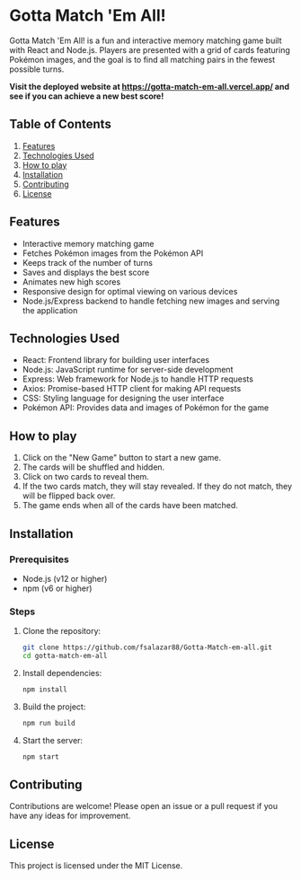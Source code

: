 # Gotta Match 'Em All!

Gotta Match 'Em All! is a fun and interactive memory matching game built with React and Node.js. Players are presented with a grid of cards featuring Pokémon images, and the goal is to find all matching pairs in the fewest possible turns.

**Visit the deployed website at https://gotta-match-em-all.vercel.app/ and see if you can achieve a new best score!**

## Table of Contents

1. [Features](#features)
2. [Technologies Used](#technologies-used)
3. [How to play](#how-to-play)
4. [Installation](#installation)
5. [Contributing](#contributing)
6. [License](#license)

## Features

- Interactive memory matching game
- Fetches Pokémon images from the Pokémon API
- Keeps track of the number of turns
- Saves and displays the best score
- Animates new high scores
- Responsive design for optimal viewing on various devices
- Node.js/Express backend to handle fetching new images and serving the application

## Technologies Used

- React: Frontend library for building user interfaces
- Node.js: JavaScript runtime for server-side development
- Express: Web framework for Node.js to handle HTTP requests
- Axios: Promise-based HTTP client for making API requests
- CSS: Styling language for designing the user interface
- Pokémon API: Provides data and images of Pokémon for the game

## How to play

1. Click on the "New Game" button to start a new game.
2. The cards will be shuffled and hidden.
3. Click on two cards to reveal them.
4. If the two cards match, they will stay revealed. If they do not match, they will be flipped back over.
5. The game ends when all of the cards have been matched.

## Installation

### Prerequisites

- Node.js (v12 or higher)
- npm (v6 or higher)

### Steps

1. Clone the repository:

    ```bash
    git clone https://github.com/fsalazar88/Gotta-Match-em-all.git
    cd gotta-match-em-all
    ```

2. Install dependencies:

    ```bash
    npm install
    ```

3. Build the project:

    ```bash
    npm run build
    ```

4. Start the server:

    ```bash
    npm start
    ```

## Contributing

Contributions are welcome! Please open an issue or a pull request if you have any ideas for improvement.

## License

This project is licensed under the MIT License.